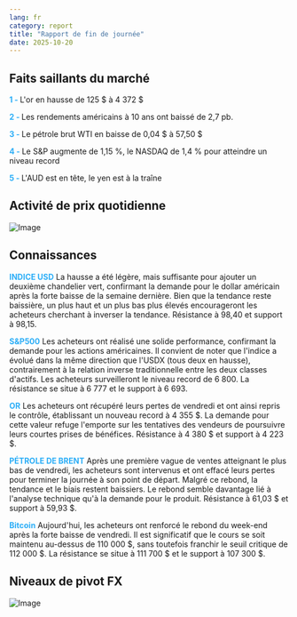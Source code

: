 ```yaml
---
lang: fr
category: report
title: "Rapport de fin de journée"
date: 2025-10-20
---
```



<h2>Faits saillants du marché</h2>
<strong style="color: #2caef7;">1 - </strong> L'or en hausse de 125 $ à 4 372 $

<strong style="color: #2caef7;">2 - </strong> Les rendements américains à 10 ans ont baissé de 2,7 pb.

<strong style="color: #2caef7;">3 - </strong> Le pétrole brut WTI en baisse de 0,04 $ à 57,50 $

<strong style="color: #2caef7;">4 - </strong> Le S&P augmente de 1,15 %, le NASDAQ de 1,4 % pour atteindre un niveau record

<strong style="color: #2caef7;">5 - </strong> L'AUD est en tête, le yen est à la traîne



<h2>Activité de prix quotidienne</h2>
<img src="https://markleighedu.github.io/img/Oct-2025/20-Oct-2025/price.jpg" alt="Image"/>

<h2>Connaissances</h2>
<strong style="color: #2caef7;">INDICE USD</strong> La hausse a été légère, mais suffisante pour ajouter un deuxième chandelier vert, confirmant la demande pour le dollar américain après la forte baisse de la semaine dernière. Bien que la tendance reste baissière, un plus haut et un plus bas plus élevés encourageront les acheteurs cherchant à inverser la tendance. Résistance à 98,40 et support à 98,15.

<strong style="color: #2caef7;">S&P500</strong> Les acheteurs ont réalisé une solide performance, confirmant la demande pour les actions américaines. Il convient de noter que l'indice a évolué dans la même direction que l'USDX (tous deux en hausse), contrairement à la relation inverse traditionnelle entre les deux classes d'actifs. Les acheteurs surveilleront le niveau record de 6 800. La résistance se situe à 6 777 et le support à 6 693.

<strong style="color: #2caef7;">OR</strong> Les acheteurs ont récupéré leurs pertes de vendredi et ont ainsi repris le contrôle, établissant un nouveau record à 4 355 $. La demande pour cette valeur refuge l'emporte sur les tentatives des vendeurs de poursuivre leurs courtes prises de bénéfices. Résistance à 4 380 $ et support à 4 223 $.

<strong style="color: #2caef7;">PÉTROLE DE BRENT</strong> Après une première vague de ventes atteignant le plus bas de vendredi, les acheteurs sont intervenus et ont effacé leurs pertes pour terminer la journée à son point de départ. Malgré ce rebond, la tendance et le biais restent baissiers. Le rebond semble davantage lié à l'analyse technique qu'à la demande pour le produit. Résistance à 61,03 $ et support à 59,93 $.

<strong style="color: #2caef7;">Bitcoin</strong> Aujourd'hui, les acheteurs ont renforcé le rebond du week-end après la forte baisse de vendredi. Il est significatif que le cours se soit maintenu au-dessus de 110 000 $, sans toutefois franchir le seuil critique de 112 000 $. La résistance se situe à 111 700 $ et le support à 107 300 $.



<h2>Niveaux de pivot FX</h2>
<img src="https://markleighedu.github.io/img/Oct-2025/20-Oct-2025/pivot.jpg" alt="Image"/>